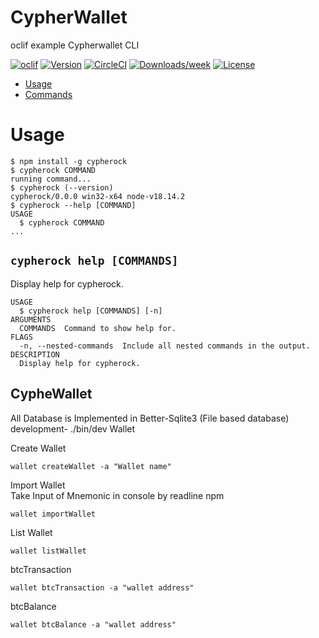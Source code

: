 CypherWallet
=================

oclif example Cypherwallet CLI

[![oclif](https://img.shields.io/badge/cli-oclif-brightgreen.svg)](https://oclif.io)
[![Version](https://img.shields.io/npm/v/oclif-hello-world.svg)](https://npmjs.org/package/oclif-hello-world)
[![CircleCI](https://circleci.com/gh/oclif/hello-world/tree/main.svg?style=shield)](https://circleci.com/gh/oclif/hello-world/tree/main)
[![Downloads/week](https://img.shields.io/npm/dw/oclif-hello-world.svg)](https://npmjs.org/package/oclif-hello-world)
[![License](https://img.shields.io/npm/l/oclif-hello-world.svg)](https://github.com/oclif/hello-world/blob/main/package.json)

<!-- toc -->
* [Usage](#usage)
* [Commands](#commands)

# Usage
<!-- usage -->
```sh-session
$ npm install -g cypherock
$ cypherock COMMAND
running command...
$ cypherock (--version)
cypherock/0.0.0 win32-x64 node-v18.14.2
$ cypherock --help [COMMAND]
USAGE
  $ cypherock COMMAND
...
```



## `cypherock help [COMMANDS]`

Display help for cypherock.
```
USAGE
  $ cypherock help [COMMANDS] [-n]
ARGUMENTS
  COMMANDS  Command to show help for.
FLAGS
  -n, --nested-commands  Include all nested commands in the output.
DESCRIPTION
  Display help for cypherock.
```



<H2> CypheWallet</H2>

All Database is Implemented in Better-Sqlite3 (File based database) 
development- ./bin/dev Wallet

Create Wallet
```
wallet createWallet -a "Wallet name"
```
Import Wallet
<br>
Take Input of Mnemonic in console by readline npm 
```
wallet importWallet 
```
List Wallet
```
wallet listWallet
```
btcTransaction
```
wallet btcTransaction -a "wallet address"
```
btcBalance
```
wallet btcBalance -a "wallet address"
```


                





